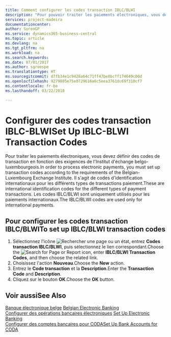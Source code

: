 ```yaml
---
title: Comment configurer les codes transaction IBLC/BLWI
description: "Pour pouvoir traiter les paiements électroniques, vous devez configurer des codes transaction en fonction des exigences du Belgian-Luxembourg Exchange Institute."
services: project-madeira
documentationcenter: 
author: SorenGP
ms.service: dynamics365-business-central
ms.topic: article
ms.devlang: na
ms.tgt_pltfrm: na
ms.workload: na
ms.search.keywords: 
ms.date: 07/01/2017
ms.author: sgroespe
ms.translationtype: HT
ms.sourcegitcommit: d7fb34e1c9428a64c71ff47be8bcff174649c00d
ms.openlocfilehash: 9279805e75e0729616a6c5eea3761dc69f310cf7
ms.contentlocale: fr-be
ms.lasthandoff: 03/22/2018

---
```

# <a name="set-up-iblc-blwi-transaction-codes"></a><span data-ttu-id="dded5-103">Configurer des codes transaction IBLC-BLWI</span><span class="sxs-lookup"><span data-stu-id="dded5-103">Set Up IBLC-BLWI Transaction Codes</span></span>
<span data-ttu-id="dded5-104">Pour traiter les paiements électroniques, vous devez définir des codes de transaction en fonction des exigences de l'Institut d'échange belgo-luxembourgeois.</span><span class="sxs-lookup"><span data-stu-id="dded5-104">In order to process electronic payments, you must set up transaction codes according to the requirements of the Belgian-Luxembourg Exchange Institute.</span></span> <span data-ttu-id="dded5-105">Il s'agit de codes d'identification internationaux pour les différents types de transactions paiement.</span><span class="sxs-lookup"><span data-stu-id="dded5-105">These are international identification codes for the different types of payment transactions.</span></span> <span data-ttu-id="dded5-106">Les codes IBLC/BLWI sont uniquement utilisés pour les paiements internationaux.</span><span class="sxs-lookup"><span data-stu-id="dded5-106">The IBLC/BLWI codes are used only for international payments.</span></span>  

## <a name="to-set-up-iblcblwi-transaction-codes"></a><span data-ttu-id="dded5-107">Pour configurer les codes transaction IBLC/BLWI</span><span class="sxs-lookup"><span data-stu-id="dded5-107">To set up IBLC/BLWI transaction codes</span></span>  

1.  <span data-ttu-id="dded5-108">Sélectionnez l'icône ![Rechercher une page ou un état](../../media/ui-search/search_small.png "icône Rechercher une page ou un état"), entrez **Codes transaction IBLC/BLWI**, puis sélectionnez le lien correspondant.</span><span class="sxs-lookup"><span data-stu-id="dded5-108">Choose the ![Search for Page or Report](../../media/ui-search/search_small.png "Search for Page or Report icon") icon, enter **IBLC/BLWI Transaction Codes**, and then choose the related link.</span></span>  
2.  <span data-ttu-id="dded5-109">Choisissez l'action **Nouveau**.</span><span class="sxs-lookup"><span data-stu-id="dded5-109">Choose the **New** action.</span></span>  
3.  <span data-ttu-id="dded5-110">Entrez le **Code transaction** et la **Description**.</span><span class="sxs-lookup"><span data-stu-id="dded5-110">Enter the **Transaction Code** and **Description**.</span></span>  
4.  <span data-ttu-id="dded5-111">Cliquez sur le bouton **OK**.</span><span class="sxs-lookup"><span data-stu-id="dded5-111">Choose the **OK** button.</span></span>  

## <a name="see-also"></a><span data-ttu-id="dded5-112">Voir aussi</span><span class="sxs-lookup"><span data-stu-id="dded5-112">See Also</span></span>  
 <span data-ttu-id="dded5-113">[Banque électronique belge](belgian-electronic-banking.md) </span><span class="sxs-lookup"><span data-stu-id="dded5-113">[Belgian Electronic Banking](belgian-electronic-banking.md) </span></span>  
 <span data-ttu-id="dded5-114">[Configurer des opérations bancaires électroniques](how-to-set-up-electronic-banking.md) </span><span class="sxs-lookup"><span data-stu-id="dded5-114">[Set Up Electronic Banking](how-to-set-up-electronic-banking.md) </span></span>  
 [<span data-ttu-id="dded5-115">Configurer des comptes bancaires pour CODA</span><span class="sxs-lookup"><span data-stu-id="dded5-115">Set Up Bank Accounts for CODA</span></span>](how-to-set-up-bank-accounts-for-coda.md)

